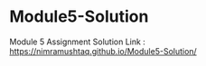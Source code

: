 # Module5-Solution
Module 5 Assignment Solution Link : https://nimramushtaq.github.io/Module5-Solution/
